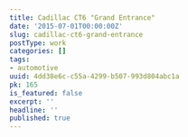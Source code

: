 ```yaml
---
title: Cadillac CT6 "Grand Entrance"
date: '2015-07-01T00:00:00Z'
slug: cadillac-ct6-grand-entrance
postType: work
categories: []
tags:
- automotive
uuid: 4dd38e6c-c55a-4299-b507-993d804abc1a
pk: 165
is_featured: false
excerpt: ''
headline: ''
published: true
---
```


